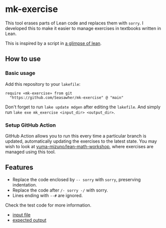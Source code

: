 # mk-exercise

This tool erases parts of Lean code and replaces them with `sorry`. I developed this to make it easier to manage exercises in textbooks written in Lean.

This is inspired by a script in [a glimpse of lean](https://github.com/PatrickMassot/GlimpseOfLean/tree/master).

## How to use

### Basic usage

Add this repository to your `lakefile`:

```lean
require «mk-exercise» from git
  "https://github.com/Seasawher/mk-exercise" @ "main"
```

Don't forget to run `lake update mdgen` after editing the `lakefile`. And simply run `lake exe mk_exercise <input_dir> <output_dir>`.

### Setup GitHub Action

GitHub Action allows you to run this every time a particular branch is updated, automatically updating the exercises to the latest state. You may wish to look at [yuma-mizuno/lean-math-workshop](https://github.com/yuma-mizuno/lean-math-workshop), where exercises are managed using this tool.

## Features

* Replace the code enclosed by `-- sorry` with `sorry`, preserving indentation.
* Replace the code after `/- sorry -/` with sorry.
* Lines ending with `--#` are ignored.

Check the test code for more information.

* [input file](./Test/Src/Solution.lean)
* [expected output](./Test/Exp/Solution.lean)
